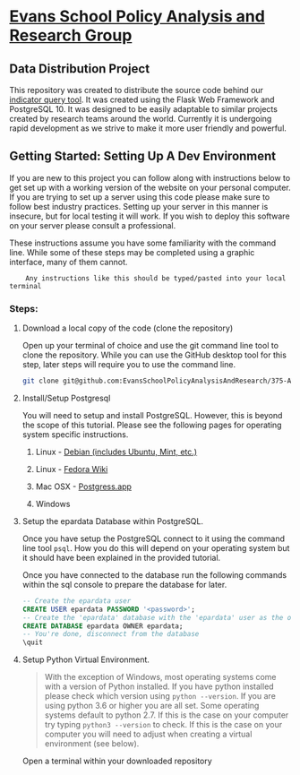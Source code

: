 #   [Evans School Policy Analysis and Research Group][epar]
##  Data Distribution Project

This repository was created to distribute the source code behind our  
[indicator query tool][iqt]. It was created using the  Flask Web Framework and
PostgreSQL 10. It was designed to be easily adaptable to similar projects
created by research teams around the world. Currently it is undergoing rapid
development as we strive to make it more user friendly and powerful. 

##  Getting Started: Setting Up A Dev Environment

If you are new to this project you can follow along with instructions below to
get set up with a working version of the website on your personal computer. If 
you are trying to set up a server using this code please make sure to follow
best industry practices. Setting up your server in this manner is insecure, but
for local testing it will work. If you wish to deploy this software on your
server please consult a professional.

These instructions assume you have some familiarity with the command line. 
While some of these steps may be completed using a graphic interface, many of 
them cannot. 
```
    Any instructions like this should be typed/pasted into your local terminal
```

### Steps:

1. Download a local copy of the code (clone the repository)
   
   Open up your terminal of choice and use the git command line tool to clone
   the repository. While you can use the GitHub desktop tool for this step, 
   later steps will require you to use the command line. 

   ```sh 
   git clone git@github.com:EvansSchoolPolicyAnalysisAndResearch/375-Ag-DB.git
   ```

2. Install/Setup Postgresql

   You will need to setup and install PostgreSQL. However, this is beyond 
   the scope of  this tutorial. Please see the following pages for operating
   system specific instructions. 

   1. Linux - [Debian (includes Ubuntu, Mint, etc.)][ubuntu]

   2. Linux - [Fedora Wiki][fedora]

   3. Mac OSX - [Postgress.app][osx]

   4. Windows

3. Setup the epardata Database within PostgreSQL.

   Once you have setup the PostgreSQL connect to it using the command line tool
   `psql`. How you do this will depend on your operating system but it should
   have been explained in the provided tutorial. 

   Once you have connected to the database run the following commands within
   the sql console to prepare the database for later. 
   ```sql
   -- Create the epardata user
   CREATE USER epardata PASSWORD '<password>';
   -- Create the 'epardata' database with the 'epardata' user as the owner.
   CREATE DATABASE epardata OWNER epardata;
   -- You're done, disconnect from the database
   \quit
   ```
7. Setup Python Virtual Environment.

   > With the exception of Windows, most operating systems come with a version
   > of Python installed. If you have python installed please check which 
   > version using `python --version`. If you are using python 3.6 or higher
   > you are all set. Some operating systems default to python 2.7. If this is
   > the case on your computer try typing `python3 --version` to check. If 
   > this is the case on your computer you will need to adjust when creating
   > a virtual environment (see below).

   Open a terminal within your downloaded repository 


[epar]: https://evans.uw.edu/policy-impact/epar
[iqt]: http://v1008.host.s.uw.edu
[ubuntu]: https://help.ubuntu.com/lts/serverguide/postgresql.html
[fedora]: https://fedoraproject.org/wiki/PostgreSQL
[osx]: https://postgresapp.com/
[win]: https://www.postgresql.org/download/windows/